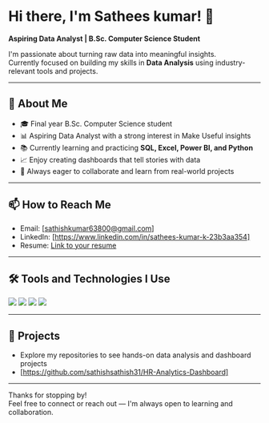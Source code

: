 # Hi there, I'm Sathees kumar! 👋  
**Aspiring Data Analyst | B.Sc. Computer Science Student**  

I'm passionate about turning raw data into meaningful insights.  
Currently focused on building my skills in **Data Analysis** using industry-relevant tools and projects.

---

## 🚀 About Me
- 🎓 Final year B.Sc. Computer Science student  
- 📊 Aspiring Data Analyst with a strong interest in Make Useful insights  
- 📚 Currently learning and practicing **SQL, Excel, Power BI, and Python**  
- 📈 Enjoy creating dashboards that tell stories with data  
- 💬 Always eager to collaborate and learn from real-world projects

---

## 📫 How to Reach Me
- Email: [sathishkumar63800@gmail.com]
- LinkedIn: [https://www.linkedin.com/in/sathees-kumar-k-23b3aa354]
- Resume: [Link to your resume]()

---

## 🛠️ Tools and Technologies I Use

<p>
  <img src="https://img.shields.io/badge/-Excel-217346?style=for-the-badge&logo=microsoft-excel&logoColor=white" />
  <img src="https://img.shields.io/badge/-Power%20BI-F2C811?style=for-the-badge&logo=power-bi&logoColor=black" />
  <img src="https://img.shields.io/badge/-Python-3776AB?style=for-the-badge&logo=python&logoColor=white" />
  <img src="https://img.shields.io/badge/-SQL-4479A1?style=for-the-badge&logo=postgresql&logoColor=white" />
</p>

---

## 📂 Projects
- Explore my repositories to see hands-on data analysis and dashboard projects  
- [https://github.com/sathishsathish31/HR-Analytics-Dashboard]

---

Thanks for stopping by!  
Feel free to connect or reach out — I'm always open to learning and collaboration.
